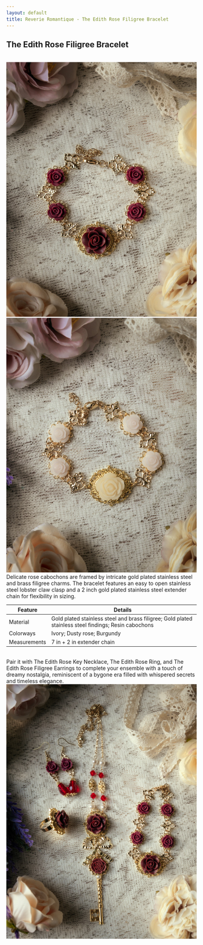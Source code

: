 ```yaml
---
layout: default
title: Reverie Romantique - The Edith Rose Filigree Bracelet
---
```

<h2>The Edith Rose Filigree Bracelet</h2>
<br>
<div class="float-none">
<img src="/assets/products/DSCF3319.jpg" class="img-rounded" />
<img src="/assets/products/DSCF3315.jpg" class="img-rounded" /><br>

<div class="product-description">
Delicate rose cabochons are framed by intricate gold plated stainless steel and brass filigree charms. The bracelet features an easy to open stainless steel lobster claw clasp and a 2 inch gold plated stainless steel extender chain for flexibility in sizing. 
</div>

<div class="container mt-5">
    <table class="table">
        <thead>
            <tr>
                <th scope="col">Feature</th>
                <th scope="col">Details</th>
            </tr>
        </thead>
        <tbody>
            <tr>
                <td>Material</td>
                <td>Gold plated stainless steel and brass filigree; Gold plated stainless steel findings; Resin cabochons</td>
            </tr>
            <tr>
                <td>Colorways</td>
                <td>Ivory; Dusty rose; Burgundy</td>
            </tr>
            <tr>
                <td>Measurements</td>
                <td>7 in + 2 in extender chain</td>
            </tr>
        </tbody>
    </table>
</div>
<br>
<div class="product-description">
	Pair it with The Edith Rose Key Necklace, The Edith Rose Ring, and The Edith Rose Filigree Earrings to complete your ensemble with a touch of dreamy nostalgia, reminiscent of a bygone era filled with whispered secrets and timeless elegance.
</div>
<img src="/assets/products/DSCF3322.jpg" class="img-rounded" />

